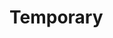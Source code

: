# Temporary 
         
  
                    
               
                      
      
  
           
    
